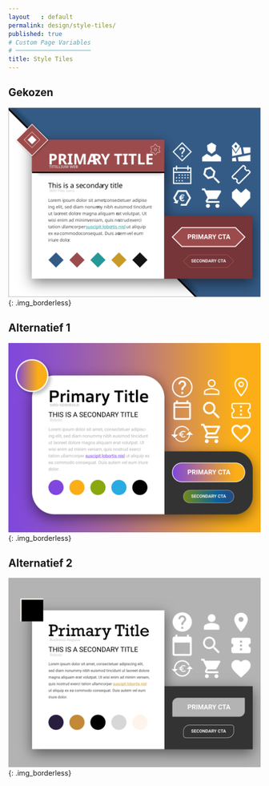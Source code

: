 ```yaml
---
layout   : default
permalink: design/style-tiles/
published: true
# Custom Page Variables
# ─────────────────────
title: Style Tiles
---
```


Gekozen
-------
![Styletile pick](../../assets/images/svg/styletile_1.svg){: .img_borderless}

Alternatief 1
-------------
![Styletile alt. 1](../../assets/images/svg/styletile_2.svg){: .img_borderless}

Alternatief 2
-------------
![Styletile alt. 2](../../assets/images/svg/styletile_3.svg){: .img_borderless}